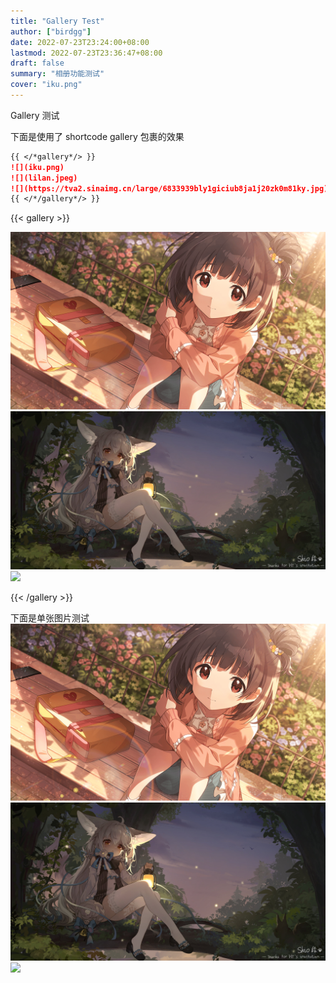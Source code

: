 ```yaml
---
title: "Gallery Test"
author: ["birdgg"]
date: 2022-07-23T23:24:00+08:00
lastmod: 2022-07-23T23:36:47+08:00
draft: false
summary: "相册功能测试"
cover: "iku.png"
---
```


Gallery 测试

下面是使用了 shortcode gallery 包裹的效果

```markdown
{{ </*gallery*/> }}
![](iku.png)
![](lilan.jpeg)
![](https://tva2.sinaimg.cn/large/6833939bly1giciub8ja1j20zk0m81ky.jpg)
{{ </*/gallery*/> }}
```

{{< gallery >}}

![](iku.png)
![](lilan.jpeg)
![](https://tva2.sinaimg.cn/large/6833939bly1giciub8ja1j20zk0m81ky.jpg)

{{< /gallery >}}

下面是单张图片测试
![](iku.png)
![](lilan.jpeg)
![](https://tva2.sinaimg.cn/large/6833939bly1giciub8ja1j20zk0m81ky.jpg)
